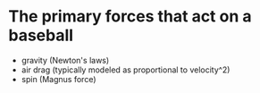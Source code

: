 The primary forces that act on a baseball
=========================================

* gravity (Newton's laws)
* air drag (typically modeled as proportional to velocity^2)
* spin (Magnus force)
